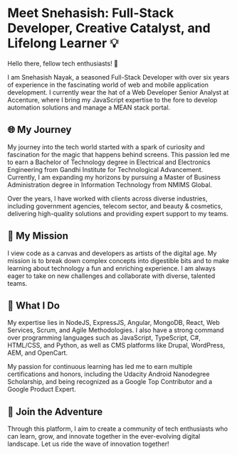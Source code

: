 # Meet Snehasish: Full-Stack Developer, Creative Catalyst, and Lifelong Learner 💡
Hello there, fellow tech enthusiasts! 👋

I am Snehasish Nayak, a seasoned Full-Stack Developer with over six years of experience in the fascinating world of web and mobile application development. I currently wear the hat of a Web Developer Senior Analyst at Accenture, where I bring my JavaScript expertise to the fore to develop automation solutions and manage a MEAN stack portal.

## 🌐 My Journey
My journey into the tech world started with a spark of curiosity and fascination for the magic that happens behind screens. This passion led me to earn a Bachelor of Technology degree in Electrical and Electronics Engineering from Gandhi Institute for Technological Advancement. Currently, I am expanding my horizons by pursuing a Master of Business Administration degree in Information Technology from NMIMS Global.

Over the years, I have worked with clients across diverse industries, including government agencies, telecom sector, and beauty & cosmetics, delivering high-quality solutions and providing expert support to my teams.

## 🎯 My Mission
I view code as a canvas and developers as artists of the digital age. My mission is to break down complex concepts into digestible bits and to make learning about technology a fun and enriching experience. I am always eager to take on new challenges and collaborate with diverse, talented teams.

## 🚀 What I Do
My expertise lies in NodeJS, ExpressJS, Angular, MongoDB, React, Web Services, Scrum, and Agile Methodologies. I also have a strong command over programming languages such as JavaScript, TypeScript, C#, HTML/CSS, and Python, as well as CMS platforms like Drupal, WordPress, AEM, and OpenCart.

My passion for continuous learning has led me to earn multiple certifications and honors, including the Udacity Android Nanodegree Scholarship, and being recognized as a Google Top Contributor and a Google Product Expert.

## 🌟 Join the Adventure
Through this platform, I aim to create a community of tech enthusiasts who can learn, grow, and innovate together in the ever-evolving digital landscape. Let us ride the wave of innovation together!
